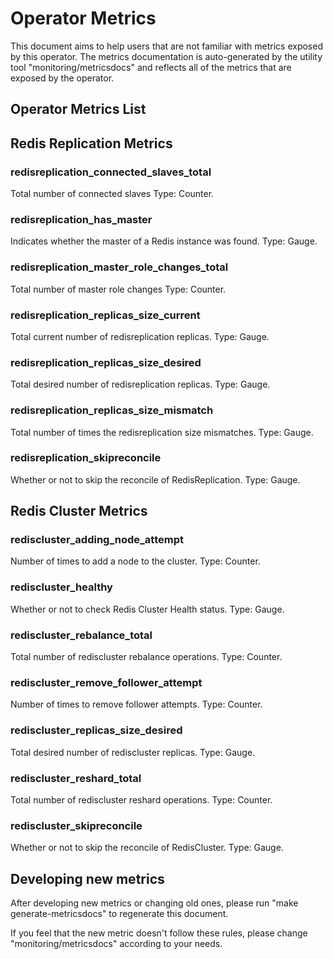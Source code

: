 # Operator Metrics
This document aims to help users that are not familiar with metrics exposed by this operator.
The metrics documentation is auto-generated by the utility tool "monitoring/metricsdocs" and reflects all of the metrics that are exposed by the operator.

## Operator Metrics List
## Redis Replication Metrics
### redisreplication_connected_slaves_total
Total number of connected slaves Type: Counter.

### redisreplication_has_master
Indicates whether the master of a Redis instance was found. Type: Gauge.

### redisreplication_master_role_changes_total
Total number of master role changes Type: Counter.

### redisreplication_replicas_size_current
Total current number of redisreplication replicas. Type: Gauge.

### redisreplication_replicas_size_desired
Total desired number of redisreplication replicas. Type: Gauge.

### redisreplication_replicas_size_mismatch
Total number of times the redisreplication size mismatches. Type: Gauge.

### redisreplication_skipreconcile
Whether or not to skip the reconcile of RedisReplication. Type: Gauge.
## Redis Cluster Metrics
### rediscluster_adding_node_attempt
Number of times to add a node to the cluster. Type: Counter.

### rediscluster_healthy
Whether or not to check Redis Cluster Health status. Type: Gauge.

### rediscluster_rebalance_total
Total number of rediscluster rebalance operations. Type: Counter.

### rediscluster_remove_follower_attempt
Number of times to remove follower attempts. Type: Counter.

### rediscluster_replicas_size_desired
Total desired number of rediscluster replicas. Type: Gauge.

### rediscluster_reshard_total
Total number of rediscluster reshard operations. Type: Counter.

### rediscluster_skipreconcile
Whether or not to skip the reconcile of RedisCluster. Type: Gauge.
## Developing new metrics
After developing new metrics or changing old ones, please run "make generate-metricsdocs" to regenerate this document.

If you feel that the new metric doesn't follow these rules, please change "monitoring/metricsdocs" according to your needs.
